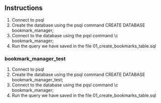 ## Instructions

1) Connect to psql
2) Create the database using the psql command CREATE DATABASE bookmark_manager;
3) Connect to the database using the pqsl command \c bookmark_manager;
4) Run the query we have saved in the file 01_create_bookmarks_table.sql


### bookmark_manager_test

1) Connect to psql
2) Create the database using the psql command CREATE DATABASE bookmark_manager_test;
3) Connect to the database using the pqsl command \c bookmark_manager;
4) Run the query we have saved in the file 01_create_bookmarks_table.sql
